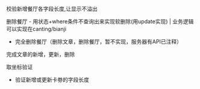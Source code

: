 
 校验新增餐厅各字段长度,让显示不溢出

 删除餐厅 - 用状态+where条件不查询出来实现软删除(用update实现) | 业务逻辑可以实现在canting/bianji

 * 完全删除餐厅（删除文章，删除餐厅，暂不实现，服务器有API已注释）

 完成文章的新增，更新，删除

 取坐标验证

 * 验证新增或更新卡劵的字段长度